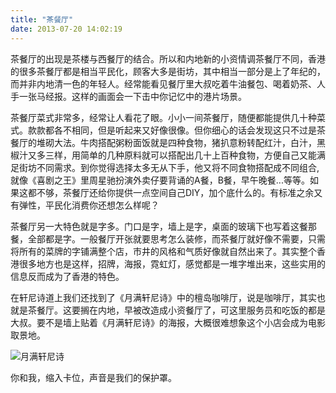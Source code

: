 ```yaml
---
title: "茶餐厅"
date: 2013-07-20 14:02:19
---
```


茶餐厅的出现是茶楼与西餐厅的结合。所以和内地新的小资情调茶餐厅不同，香港的很多茶餐厅都是相当平民化，顾客大多是街坊，其中相当一部分是上了年纪的，而并非内地清一色的年轻人。经常能看见餐厅里大叔吃着牛油餐包、喝着奶茶、人手一张马经报。这样的画面会一下击中你记忆中的港片场景。 

茶餐厅菜式非常多，经常让人看花了眼。小小一间茶餐厅，随便都能提供几十种菜式。款款都各不相同，但是听起来又好像很像。但你细心的话会发现这只不过是茶餐厅的堆砌大法。牛肉搭配粥粉面饭就是四种食物，猪扒意粉转配红汁，白汁，黑椒汁又多三样，用简单的几种原料就可以搭配出几十上百种食物，方便自己又能满足街坊不同需求。到你觉得选择太多无从下手，他又将不同食物搭配成不同组合,就像《喜剧之王》里周星驰扮演外卖仔要背诵的A餐，B餐，早午晚餐...等等。如果这都不够，茶餐厅还给你提供一点空间自己DIY，加个底什么的。有标准之余又有弹性，平民化消费你还想怎么样呢？ 

茶餐厅另一大特色就是字多。门口是字，墙上是字，桌面的玻璃下也写着这餐那餐，全部都是字。一般餐厅开张就要思考怎么装修，而茶餐厅就好像不需要，只需将所有的菜牌的字铺满整个店，市井的风格和气质好像就自然出来了。其实整个香港很多地方也是这样，招牌，海报，霓虹灯，感觉都是一堆字堆出来，这些实用的信息反而成为了香港的特色。 

在轩尼诗道上我们还找到了《月满轩尼诗》中的檀岛咖啡厅，说是咖啡厅，其实也就是茶餐厅。这要搁在内地，早被改造成小资餐厅了，可这里服务员和吃饭的都是大叔。要不是墙上贴着《月满轩尼诗》的海报，大概很难想象这个小店会成为电影取景地。 

![月满轩尼诗](../../../images/2013/07/tandao.jpg)

你和我，缩入卡位，声音是我们的保护罩。